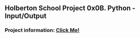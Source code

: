 ## Holberton School Project 0x0B. Python - Input/Output

### Project information: [Click Me!](https://intranet.hbtn.io/projects/1154)
